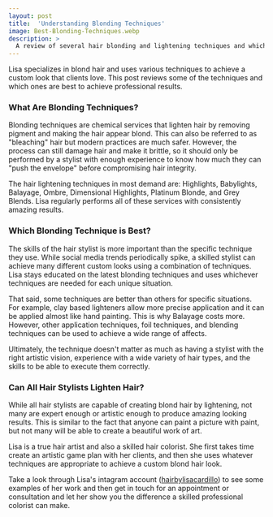 ```yaml
---
layout: post
title:  'Understanding Blonding Techniques'
image: Best-Blonding-Techniques.webp
description: >
  A review of several hair blonding and lightening techniques and which ones are considered the best to achieve professional blond hair results.
---
```


<div class="article-text">
  <section class="intro">
  Lisa specializes in blond hair and uses various techniques to achieve a custom look that clients love. This post reviews some of the techniques and which ones are best to achieve professional results.
  </section>
  <!--excerpt-->
  <h3 class="lead" id="blonding">
    What Are Blonding Techniques?
  </h3>
  <section>
    <p>
    Blonding techniques are chemical services that lighten hair by removing pigment and making the hair appear blond. This can also be referred to as "bleaching" hair but modern practices are much safer. However, the process can still damage hair and make it brittle, so it should only be performed by a stylist with enough experience to know how much they can "push the envelope" before compromising hair integrity.
    </p>
    <p>
    The hair lightening techniques in most demand are: Highlights, Babylights, Balayage, Ombre, Dimensional Highlights, Platinum Blonde, and Grey Blends. Lisa regularly performs all of these services with consistently amazing results.
    </p>
  </section>
  <h3 class="lead" id="technique">
    Which Blonding Technique is Best?
  </h3>
  <section>
    <p>
    The skills of the hair stylist is more important than the specific technique they use. While social media trends periodically spike, a skilled stylist can achieve many different custom looks using a combination of techniques. Lisa stays educated on the latest blonding techniques and uses whichever techniques are needed for each unique situation.
    </p>
    <p>
    That said, some techniques are better than others for specific situations. For example, clay based lighteners allow more precise application and it can be applied almost like hand painting. This is why Balayage costs more. However, other application techniques, foil techniques, and blending techniques can be used to achieve a wide range of affects.
    </p>
    <p>
    Ultimately, the technique doesn't matter as much as having a stylist with the right artistic vision, experience with a wide variety of hair types, and the skills to be able to execute them correctly.
    </p>
  </section>  
  <h3 class="lead" id="stylists">
    Can All Hair Stylists Lighten Hair?
  </h3>
  <section>
    <p>
    While all hair stylists are capable of creating blond hair by lightening, not many are expert enough or artistic enough to produce amazing looking results. This is similar to the fact that anyone can paint a picture with paint, but not many will be able to create a beautiful work of art.
    </p>
    <p>
    Lisa is a true hair artist and also a skilled hair colorist. She first takes time create an artistic game plan with her clients, and then she uses whatever techniques are appropriate to achieve a custom blond hair look.
    </p>
    <p>
    Take a look through Lisa's intagram account (<a href="{{ site.instagram }}" target="_blank">hairbylisacardillo</a>) to see some examples of her work and then get in touch for an appointment or consultation and let her show you the difference a skilled professional colorist can make.
    </p>
  </section>
</div>
